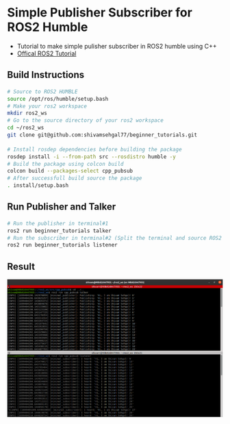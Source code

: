 # Simple Publisher Subscriber for ROS2 Humble
- Tutorial to make simple pulisher subscriber in ROS2 humble using C++
- [Offical ROS2 Tutorial](http://docs.ros.org/en/humble/Tutorials/Beginner-Client-Libraries/Writing-A-Simple-Cpp-Publisher-And-Subscriber.html)

## Build Instructions
```bash
# Source to ROS2 HUMBLE
source /opt/ros/humble/setup.bash
# Make your ros2 workspace
mkdir ros2_ws
# Go to the source directory of your ros2 workspace
cd ~/ros2_ws
git clone git@github.com:shivamsehgal77/beginner_tutorials.git

# Install rosdep dependencies before building the package
rosdep install -i --from-path src --rosdistro humble -y
# Build the package using colcon build
colcon build --packages-select cpp_pubsub
# After successfull build source the package
. install/setup.bash 
```
## Run Publisher and Talker
```bash
# Run the publisher in terminal#1
ros2 run beginner_tutorials talker
# Run the subscriber in terminal#2 (Split the terminal and source ROS2 and the workspace setup.bash)
ros2 run beginner_tutorials listener 
```

## Result
![Listener Talker Terminal Screenshot](outputs/listener_talker_ss.png)
